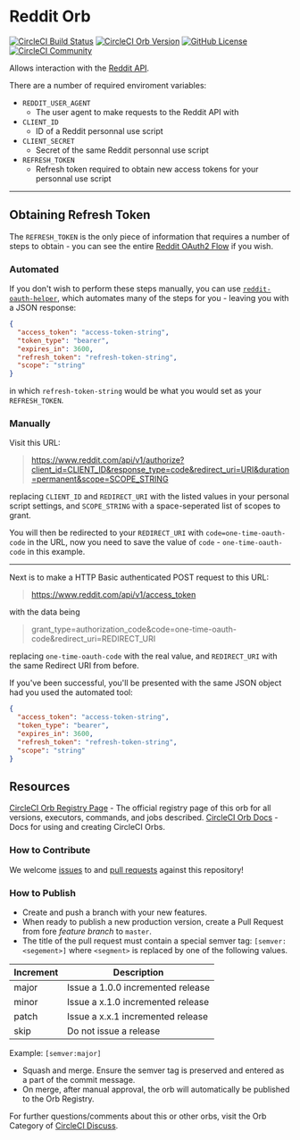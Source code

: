 # Reddit Orb

[![CircleCI Build Status](https://circleci.com/gh/RascalTwo/reddit-orb.svg?style=shield "CircleCI Build Status")](https://circleci.com/gh/RascalTwo/reddit-orb) [![CircleCI Orb Version](https://img.shields.io/badge/endpoint.svg?url=https://badges.circleci.io/orb/rascaltwo/reddit-orb)](https://circleci.com/orbs/registry/orb/rascaltwo/reddit-orb) [![GitHub License](https://img.shields.io/badge/license-MIT-lightgrey.svg)](https://raw.githubusercontent.com/RascalTwo/reddit-orb/master/LICENSE) [![CircleCI Community](https://img.shields.io/badge/community-CircleCI%20Discuss-343434.svg)](https://discuss.circleci.com/c/ecosystem/orbs)

Allows interaction with the [Reddit API](https://www.reddit.com/dev/api/).

There are a number of required enviroment variables:

- `REDDIT_USER_AGENT`
  - The user agent to make requests to the Reddit API with
- `CLIENT_ID`
  - ID of a Reddit personnal use script
- `CLIENT_SECRET`
  - Secret of the same Reddit personnal use script
- `REFRESH_TOKEN`
  - Refresh token required to obtain new access tokens for your personnal use script

***

## Obtaining Refresh Token

The `REFRESH_TOKEN` is the only piece of information that requires a number of steps to obtain - you can see the entire [Reddit OAuth2 Flow](https://github.com/reddit-archive/reddit/wiki/OAuth2) if you wish.

### Automated

If you don't wish to perform these steps manually, you can use [`reddit-oauth-helper`](https://github.com/not-an-aardvark/reddit-oauth-helper), which automates many of the steps for you - leaving you with a JSON response:

```json
{
  "access_token": "access-token-string",
  "token_type": "bearer",
  "expires_in": 3600,
  "refresh_token": "refresh-token-string",
  "scope": "string"
}
```

in which `refresh-token-string` would be what you would set as your `REFRESH_TOKEN`.

### Manually

Visit this URL:

> https://www.reddit.com/api/v1/authorize?client_id=CLIENT_ID&response_type=code&redirect_uri=URI&duration=permanent&scope=SCOPE_STRING

replacing `CLIENT_ID` and `REDIRECT_URI` with the listed values in your personal script settings, and `SCOPE_STRING` with a space-seperated list of scopes to grant.

You will then be redirected to your `REDIRECT_URI` with `code=one-time-oauth-code` in the URL, now you need to save the value of `code` - `one-time-oauth-code` in this example.

***

Next is to make a HTTP Basic authenticated POST request to this URL:

> https://www.reddit.com/api/v1/access_token

with the data being

> grant_type=authorization_code&code=one-time-oauth-code&redirect_uri=REDIRECT_URI

replacing `one-time-oauth-code` with the real value, and `REDIRECT_URI` with the same Redirect URI from before.

If you've been successful, you'll be presented with the same JSON object had you used the automated tool:

```json
{
  "access_token": "access-token-string",
  "token_type": "bearer",
  "expires_in": 3600,
  "refresh_token": "refresh-token-string",
  "scope": "string"
}
```

## Resources

[CircleCI Orb Registry Page](https://circleci.com/orbs/registry/orb/rascaltwo/reddit-orb) - The official registry page of this orb for all versions, executors, commands, and jobs described.
[CircleCI Orb Docs](https://circleci.com/docs/2.0/orb-intro/#section=configuration) - Docs for using and creating CircleCI Orbs.

### How to Contribute

We welcome [issues](https://github.com/RascalTwo/reddit-orb/issues) to and [pull requests](https://github.com/RascalTwo/reddit-orb/pulls) against this repository!

### How to Publish
* Create and push a branch with your new features.
* When ready to publish a new production version, create a Pull Request from fore _feature branch_ to `master`.
* The title of the pull request must contain a special semver tag: `[semver:<segement>]` where `<segment>` is replaced by one of the following values.

| Increment | Description|
| ----------| -----------|
| major     | Issue a 1.0.0 incremented release|
| minor     | Issue a x.1.0 incremented release|
| patch     | Issue a x.x.1 incremented release|
| skip      | Do not issue a release|

Example: `[semver:major]`

* Squash and merge. Ensure the semver tag is preserved and entered as a part of the commit message.
* On merge, after manual approval, the orb will automatically be published to the Orb Registry.


For further questions/comments about this or other orbs, visit the Orb Category of [CircleCI Discuss](https://discuss.circleci.com/c/orbs).

